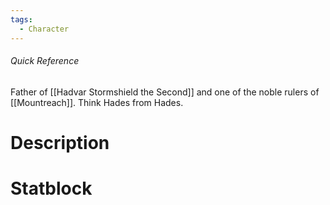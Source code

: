 ```yaml
---
tags:
  - Character
---
```

###### Quick Reference
Father of [[Hadvar Stormshield the Second]] and one of the noble rulers of [[Mountreach]]. Think Hades from Hades.
# Description
# Statblock